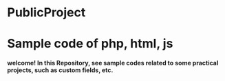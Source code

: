 # PublicProject
# Sample code of php, html, js
#### welcome! In this Repository, see sample codes related to some practical projects, such as custom fields, etc.